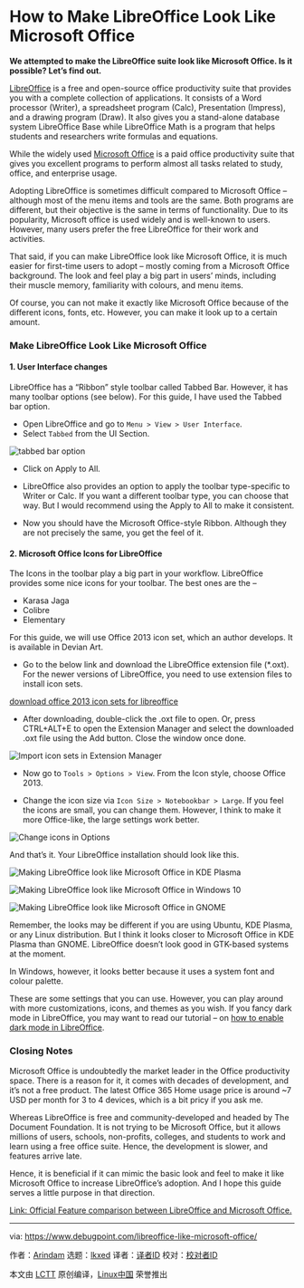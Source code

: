 [#]: subject: "How to Make LibreOffice Look Like Microsoft Office"
[#]: via: "https://www.debugpoint.com/libreoffice-like-microsoft-office/"
[#]: author: "Arindam https://www.debugpoint.com/author/admin1/"
[#]: collector: "lkxed"
[#]: translator: " "
[#]: reviewer: " "
[#]: publisher: " "
[#]: url: " "

How to Make LibreOffice Look Like Microsoft Office
======

**We attempted to make the LibreOffice suite look like Microsoft Office. Is it possible? Let’s find out.**

[LibreOffice][1] is a free and open-source office productivity suite that provides you with a complete collection of applications. It consists of a Word processor (Writer), a spreadsheet program (Calc), Presentation (Impress), and a drawing program (Draw). It also gives you a stand-alone database system LibreOffice Base while LibreOffice Math is a program that helps students and researchers write formulas and equations.

While the widely used [Microsoft Office][2] is a paid office productivity suite that gives you excellent programs to perform almost all tasks related to study, office, and enterprise usage.

Adopting LibreOffice is sometimes difficult compared to Microsoft Office – although most of the menu items and tools are the same. Both programs are different, but their objective is the same in terms of functionality. Due to its popularity, Microsoft office is used widely and is well-known to users. However, many users prefer the free LibreOffice for their work and activities.

That said, if you can make LibreOffice look like Microsoft Office, it is much easier for first-time users to adopt – mostly coming from a Microsoft Office background. The look and feel play a big part in users’ minds, including their muscle memory, familiarity with colours, and menu items.

Of course, you can not make it exactly like Microsoft Office because of the different icons, fonts, etc. However, you can make it look up to a certain amount.

### Make LibreOffice Look Like Microsoft Office

#### 1. User Interface changes

LibreOffice has a “Ribbon” style toolbar called Tabbed Bar. However, it has many toolbar options (see below). For this guide, I have used the Tabbed bar option.

- Open LibreOffice and go to `Menu > View > User Interface`.
- Select `Tabbed` from the UI Section.

![tabbed bar option][3]

- Click on Apply to All.
- LibreOffice also provides an option to apply the toolbar type-specific to Writer or Calc. If you want a different toolbar type, you can choose that way. But I would recommend using the Apply to All to make it consistent.

- Now you should have the Microsoft Office-style Ribbon. Although they are not precisely the same, you get the feel of it.

#### 2. Microsoft Office Icons for LibreOffice

The Icons in the toolbar play a big part in your workflow. LibreOffice provides some nice icons for your toolbar. The best ones are the –

- Karasa Jaga
- Colibre
- Elementary

For this guide, we will use Office 2013 icon set, which an author develops. It is available in Devian Art.

- Go to the below link and download the LibreOffice extension file (*.oxt). For the newer versions of LibreOffice, you need to use extension files to install icon sets.

[download office 2013 icon sets for libreoffice][4]

- After downloading, double-click the .oxt file to open. Or, press CTRL+ALT+E to open the Extension Manager and select the downloaded .oxt file using the Add button. Close the window once done.

![Import icon sets in Extension Manager][5]

- Now go to `Tools > Options > View`. From the Icon style, choose Office 2013.

- Change the icon size via `Icon Size > Notebookbar > Large`. If you feel the icons are small, you can change them. However, I think to make it more Office-like, the large settings work better.

![Change icons in Options][6]

And that’s it. Your LibreOffice installation should look like this.

![Making LibreOffice look like Microsoft Office in KDE Plasma][7]

![Making LibreOffice look like Microsoft Office in Windows 10][8]

![Making LibreOffice look like Microsoft Office in GNOME][9]

Remember, the looks may be different if you are using Ubuntu, KDE Plasma, or any Linux distribution. But I think it looks closer to Microsoft Office in KDE Plasma than GNOME. LibreOffice doesn’t look good in GTK-based systems at the moment.

In Windows, however, it looks better because it uses a system font and colour palette.

These are some settings that you can use. However, you can play around with more customizations, icons, and themes as you wish. If you fancy dark mode in LibreOffice, you may want to read our tutorial – on [how to enable dark mode in LibreOffice][10].

### Closing Notes

Microsoft Office is undoubtedly the market leader in the Office productivity space. There is a reason for it, it comes with decades of development, and it’s not a free product. The latest Office 365 Home usage price is around ~7 USD per month for 3 to 4 devices, which is a bit pricy if you ask me.

Whereas LibreOffice is free and community-developed and headed by The Document Foundation. It is not trying to be Microsoft Office, but it allows millions of users, schools, non-profits, colleges, and students to work and learn using a free office suite. Hence, the development is slower, and features arrive late.

Hence, it is beneficial if it can mimic the basic look and feel to make it like Microsoft Office to increase LibreOffice’s adoption. And I hope this guide serves a little purpose in that direction.

[Link: Official Feature comparison between LibreOffice and Microsoft Office.][11]

--------------------------------------------------------------------------------

via: https://www.debugpoint.com/libreoffice-like-microsoft-office/

作者：[Arindam][a]
选题：[lkxed][b]
译者：[译者ID](https://github.com/译者ID)
校对：[校对者ID](https://github.com/校对者ID)

本文由 [LCTT](https://github.com/LCTT/TranslateProject) 原创编译，[Linux中国](https://linux.cn/) 荣誉推出

[a]: https://www.debugpoint.com/author/admin1/
[b]: https://github.com/lkxed
[1]: http://libreoffice.com
[2]: http://office.com
[3]: https://www.debugpoint.com/wp-content/uploads/2021/06/tabbed-bar-option.jpg
[4]: https://www.deviantart.com/users/outgoing?https://1drv.ms/u/s!ArgKmgFcmBYHhSQkPfyMZRnXX5LJ
[5]: https://www.debugpoint.com/wp-content/uploads/2021/06/Import-icon-sets-in-Extension-Manager.jpg
[6]: https://www.debugpoint.com/wp-content/uploads/2021/06/Change-icons-in-Options-1024x574.jpg
[7]: https://www.debugpoint.com/wp-content/uploads/2021/06/Making-LibreOffice-look-like-Microsoft-Office-in-KDE-Plasma.jpg
[8]: https://www.debugpoint.com/wp-content/uploads/2021/06/Making-LibreOffice-look-like-Microsoft-Office-in-Windows-10.jpg
[9]: https://www.debugpoint.com/wp-content/uploads/2021/06/Making-LibreOffice-look-like-Microsoft-Office-in-GNOME.jpg
[10]: https://www.debugpoint.com/how-to-enable-dark-mode-libreoffice/
[11]: https://wiki.documentfoundation.org/Feature_Comparison:_LibreOffice_-_Microsoft_Office
